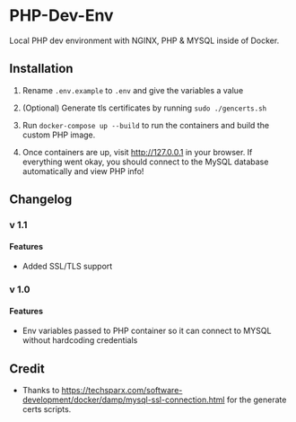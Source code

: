 # PHP-Dev-Env

Local PHP dev environment with NGINX, PHP & MYSQL inside of Docker.

## Installation

1. Rename `.env.example` to `.env` and give the variables a value

2. (Optional) Generate tls certificates by running `sudo ./gencerts.sh`

3. Run `docker-compose up --build` to run the containers and build the custom PHP image.

4. Once containers are up, visit http://127.0.0.1 in your browser. If everything went okay, you should connect to the MySQL database automatically and view PHP info!

## Changelog

### v 1.1

#### Features

- Added SSL/TLS support

### v 1.0

#### Features

- Env variables passed to PHP container so it can connect to MYSQL without hardcoding credentials

## Credit

- Thanks to https://techsparx.com/software-development/docker/damp/mysql-ssl-connection.html for the generate certs scripts.
